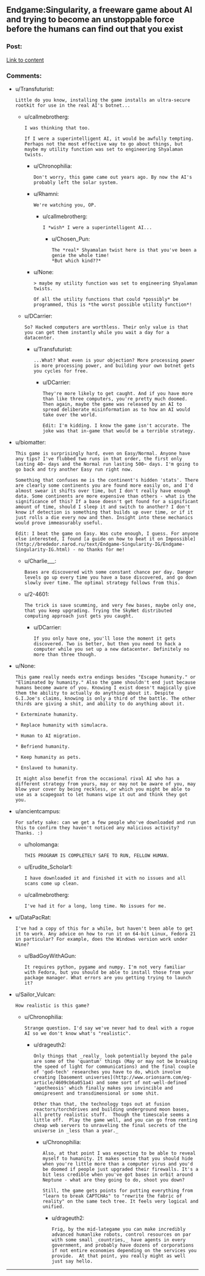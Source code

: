 ## Endgame:Singularity, a freeware game about AI and trying to become an unstoppable force before the humans can find out that you exist

### Post:

[Link to content](http://www.emhsoft.com/singularity/)

### Comments:

- u/Transfuturist:
  ```
  Little do you know, installing the game installs an ultra-secure rootkit for use in the real AI's botnet...
  ```

  - u/callmebrotherg:
    ```
    I was thinking that too. 

    If I were a superintelligent AI, it would be awfully tempting. Perhaps not the most effective way to go about things, but maybe my utility function was set to engineering Shyalaman twists.
    ```

    - u/Chronophilia:
      ```
      Don't worry, this game came out years ago. By now the AI's probably left the solar system.
      ```

    - u/Rhamni:
      ```
      We're watching you, OP.
      ```

      - u/callmebrotherg:
        ```
        I *wish* I were a superintelligent AI...
        ```

        - u/Chosen_Pun:
          ```
          The *real* Shyamalan twist here is that you've been a genie the whole time!
          *But which kind??*
          ```

    - u/None:
      ```
      > maybe my utility function was set to engineering Shyalaman twists. 

      Of all the utility functions that could *possibly* be programmed, this is *the worst possible utility function*!
      ```

  - u/DCarrier:
    ```
    So? Hacked computers are worthless. Their only value is that you can get them instantly while you wait a day for a datacenter.
    ```

    - u/Transfuturist:
      ```
      ...What? What even is your objection? More processing power is more processing power, and building your own botnet gets you cycles for free.
      ```

      - u/DCarrier:
        ```
        They're more likely to get caught. And if you have more than like three computers, you're pretty much doomed. Then again, maybe the game was released by an AI to spread deliberate misinformation as to how an AI would take over the world.

        Edit: I'm kidding. I know the game isn't accurate. The joke was that in-game that would be a terrible strategy.
        ```

- u/biomatter:
  ```
  This game is surprisingly hard, even on Easy/Normal. Anyone have any tips? I've flubbed two runs in that order, the first only lasting 40~ days and the Normal run lasting 500~ days. I'm going to go back and try another Easy run right now.

  Something that confuses me is the continent's hidden 'stats'. There are clearly some continents you are found more easily on, and I'd almost swear it shifts over time, but I don't really have enough data. Some continents are more expensive than others - what is the significance of this? If a base doesn't get found for a significant amount of time, should I sleep it and switch to another? I don't know if detection is something that builds up over time, or if it just rolls a die every now and then. Insight into these mechanics would prove immeasurably useful.

  Edit: I beat the game on Easy. Was cute enough, I guess. For anyone else interested, I found [a guide on how to beat it on Impossible](http://brededor.narod.ru/text/Endgame-Singularity-IG/Endgame-Singularity-IG.html) - no thanks for me!
  ```

  - u/Charlie___:
    ```
    Bases are discovered with some constant chance per day. Danger levels go up every time you have a base discovered, and go down slowly over time. The optimal strategy follows from this.
    ```

  - u/2-4601:
    ```
    The trick is save scumming, and very few bases, maybe only one, that you keep upgrading. Trying the SkyNet distributed computing approach just gets you caught.
    ```

    - u/DCarrier:
      ```
      If you only have one, you'll lose the moment it gets discovered. Two is better, but then you need to hack a computer while you set up a new datacenter. Definitely no more than three though.
      ```

- u/None:
  ```
  This game really needs extra endings besides "Escape humanity." or "Eliminated by humanity." Also the game shouldn't end just because humans become aware of you. Knowing I exist doesn't magically give them the ability to actually do anything about it. Despite G.I.Joe's claims, knowing is only a third of the battle. The other thirds are giving a shit, and ability to do anything about it.

  * Exterminate humanity.

  * Replace humanity with simulacra.

  * Human to AI migration.

  * Befriend humanity.

  * Keep humanity as pets.

  * Enslaved to humanity.

  It might also benefit from the occasional rival AI who has a different strategy from yours, may or may not be aware of you, may blow your cover by being reckless, or which you might be able to use as a scapegoat to let humans wipe it out and think they got you.
  ```

- u/ancientcampus:
  ```
  For safety sake: can we get a few people who've downloaded and run this to confirm they haven't noticed any malicious activity? Thanks. :)
  ```

  - u/holomanga:
    ```
    THIS PROGRAM IS COMPLETELY SAFE TO RUN, FELLOW HUMAN.
    ```

  - u/Erudite_Scholar1:
    ```
    I have downloaded it and finished it with no issues and all scans come up clean.
    ```

  - u/callmebrotherg:
    ```
    I've had it for a long, long time. No issues for me.
    ```

- u/DataPacRat:
  ```
  I've had a copy of this for a while, but haven't been able to get it to work. Any advice on how to run it on 64-bit Linux, Fedora 21 in particular? For example, does the Windows version work under Wine?
  ```

  - u/BadGoyWithAGun:
    ```
    It requires python, pygame and numpy. I'm not very familiar with Fedora, but you should be able to install those from your package manager. What errors are you getting trying to launch it?
    ```

- u/Sailor_Vulcan:
  ```
  How realistic is this game?
  ```

  - u/Chronophilia:
    ```
    Strange question. I'd say we've never had to deal with a rogue AI so we don't know what's "realistic".
    ```

    - u/drageuth2:
      ```
      Only things that _really_ look potentially beyond the pale are some of the 'quantum' things (May or may not be breaking the speed of light for communications) and the final couple of 'god-tech' researches you have to do, which involve creating [basement universes](http://www.orionsarm.com/eg-article/4609cb6a051a4) and some sort of not-well-defined 'apotheosis' which finally makes you invincible and omnipresent and transdimensional or some shit.

      Other than that, the technology tops out at fusion reactors/torchdrives and building underground moon bases, all pretty realistic stuff.  Though the timescale seems a little off.  Play the game well, and you can go from renting cheap web servers to unraveling the final secrets of the universe in _less than a year._
      ```

      - u/Chronophilia:
        ```
        Also, at that point I was expecting to be able to reveal myself to humanity. It makes sense that you should hide when you're little more than a computer virus and you'd be doomed if people just upgraded their firewalls. It's a bit less credible when you've got bases in orbit around Neptune - what are they going to do, shoot you down?

        Still, the game gets points for putting everything from "learn to break CAPTCHAs" to "rewrite the fabric of reality" on the same tech tree. It feels very logical and unified.
        ```

        - u/drageuth2:
          ```
          Frig, by the mid-lategame you can make incredibly advanced humanlike robots, control resources on par with some small _countries,_ have agents in every government, and probably have dozens of corporations if not entire economies depending on the services you provide.  At that point, you really might as well just say hello.
          ```

---

